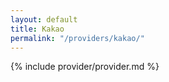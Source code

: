 ```yaml
---
layout: default
title: Kakao
permalink: "/providers/kakao/"
---
```


{% include provider/provider.md %}
